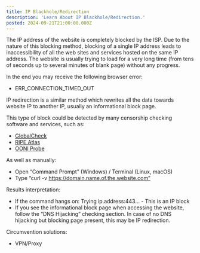 ```yaml
---
title: IP Blackhole/Redirection
description: 'Learn About IP Blackhole/Redirection.'
posted: 2024-09-21T21:00:00.000Z
---
```

The IP address of the website is completely blocked by the ISP. Due to the nature of this blocking method, blocking of a single IP address leads to inaccessibility of all the web sites and services hosted on the same IP address. The website is usually trying to load for a very long time (from tens of seconds up to several minutes of blank page) without any progress.

In the end you may receive the following browser error:
>
 - ERR_CONNECTION_TIMED_OUT

IP redirection is a similar method which rewrites all the data towards website IP to another IP, usually an informational block page.

This type of block could be detected by many censorship checking software and services, such as:
>
 - [GlobalCheck](/balefire/censorship/services/globalcheck/)
 - [RIPE Atlas](/balefire/censorship/services/ripe-atlas/)
 - [OONI Probe](/balefire/censorship/toolkits/ooni/)

As well as manually:
>
 - Open “Command Prompt” (Windows) / Terminal (Linux, macOS)
 - Type “curl -v https://domain.name.of.the.website.com”

Results interpretation:
>
 - If the command hangs on: Trying ip.address:443… - This is an IP block
 - If you see the informational block page when accessing the website, follow the “DNS Hijacking” checking section. In case of no DNS hijacking but blocking page present, this may be IP redirection.


Circumvention solutions:
>
 - VPN/Proxy
